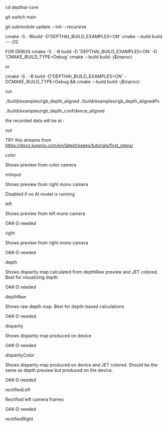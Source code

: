 cd depthai-core

git switch main

git submodule update --init --recursive

cmake -S. -Bbuild -D'DEPTHAI_BUILD_EXAMPLES=ON'
cmake --build build -- -j12

FOR DEBUG
cmake -S . -B build -D 'DEPTHAI_BUILD_EXAMPLES=ON' -D 'CMAKE_BUILD_TYPE=Debug' 
cmake --build build -j$(nproc)


or

cmake -S . -B build -D'DEPTHAI_BUILD_EXAMPLES=ON' -DCMAKE_BUILD_TYPE=Debug && cmake --build build -j$(nproc)


run

./build/examples/rgb_depth_aligned 
./build/examples/rgb_depth_alignedPx 

./build/examples/rgb_depth_confidence_aligned 

the recorded data will be at :

out






TRY this streams   from  https://docs.luxonis.com/en/latest/pages/tutorials/first_steps/

color

Shows preview from color camera

nnInput

Shows preview from right mono camera

Disabled if no AI model is running

left

Shows preview from left mono camera

OAK-D needed

right

Shows preview from right mono camera

OAK-D needed

depth

Shows disparity map calculated from depthRaw preview and JET colored. Best for visualizing depth

OAK-D needed

depthRaw

Shows raw depth map. Best for depth-based calculations

OAK-D needed

disparity

Shows disparity map produced on device

OAK-D needed

disparityColor

Shows disparity map produced on device and JET colored. Should be the same as depth preview but produced on the device.

OAK-D needed

rectifiedLeft

Rectified left camera frames

OAK-D needed

rectifiedRight